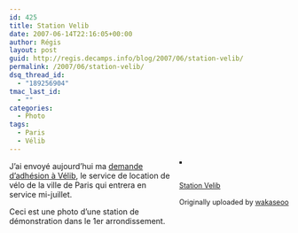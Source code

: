 ```yaml
---
id: 425
title: Station Velib
date: 2007-06-14T22:16:05+00:00
author: Régis
layout: post
guid: http://regis.decamps.info/blog/2007/06/station-velib/
permalink: /2007/06/station-velib/
dsq_thread_id:
  - "189256904"
tmac_last_id:
  - ""
categories:
  - Photo
tags:
  - Paris
  - Vélib
---
```

<div style="float: right; margin-left: 10px; margin-bottom: 10px;">
  <a href="http://www.flickr.com/photos/wakaseoo/549185481/" title="photo sharing"><img src="http://farm2.static.flickr.com/1302/549185481_70ab5af8e2_m.jpg" alt="" style="border: solid 2px #000000;" /></a><br /> <br /> <span style="font-size: 0.9em; margin-top: 0px;"><br /> <a href="http://www.flickr.com/photos/wakaseoo/549185481/">Station Velib</a><br /> <br /> Originally uploaded by <a href="http://www.flickr.com/people/wakaseoo/">wakaseoo</a><br /> </span>
</div>

J&rsquo;ai envoyé aujourd&rsquo;hui ma [demande d&rsquo;adhésion à Vélib](http://www.velib.paris.fr/), le service de location de vélo de la ville de Paris qui entrera en service mi-juillet.

Ceci est une photo d&rsquo;une station de démonstration dans le 1er arrondissement.
  
<br clear="all" />